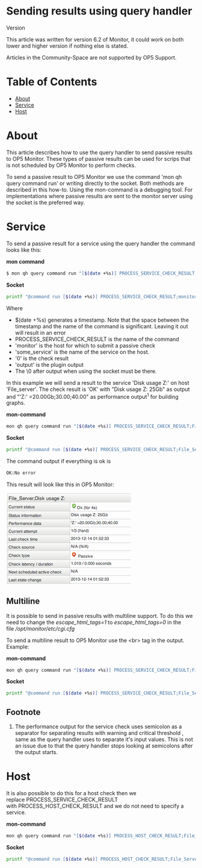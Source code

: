 # Sending results using query handler

Version

This article was written for version 6.2 of Monitor, it could work on both lower and higher version if nothing else is stated.

Articles in the Community-Space are not supported by OP5 Support.

# Table of Contents

- [About](#Sendingresultsusingqueryhandler-About)
- [Service](#Sendingresultsusingqueryhandler-Service)
- [Host](#Sendingresultsusingqueryhandler-Host)

# About

This article describes how to use the query handler to send passive results to OP5 Monitor. These types of passive results can be used for scrips that is not scheduled by OP5 Monitor to perform checks.

To send a passive result to OP5 Monitor we use the command 'mon qh query command run' or writing directly to the socket. Both methods are described in this how-to. Using the mon-command is a debugging tool. For implementations where passive results are sent to the monitor server using the socket is the preferred way.

# Service

To send a passive result for a service using the query handler the command looks like this:

**mon command**

``` {.bash data-syntaxhighlighter-params="brush: bash; gutter: false; theme: Confluence" data-theme="Confluence" style="brush: bash; gutter: false; theme: Confluence"}
$ mon qh query command run "[$(date +%s)] PROCESS_SERVICE_CHECK_RESULT;monitor;some_service;0;output"
```

**Socket**

``` {.bash data-syntaxhighlighter-params="brush: bash; gutter: false; theme: Confluence" data-theme="Confluence" style="brush: bash; gutter: false; theme: Confluence"}
printf "@command run [$(date +%s)] PROCESS_SERVICE_CHECK_RESULT;monitor;some_service;0;output\0" | unixcat /opt/monitor/var/rw/nagios.qh
```

Where

- \$(date +%s) generates a timestamp. Note that the space between the timestamp and the name of the command is significant. Leaving it out will result in an error
- PROCESS\_SERVICE\_CHECK\_RESULT is the name of the command
- 'monitor' is the host for which to submit a passive check
- 'some\_service' is the name of the service on the host.
- '0' is the check result
- 'output' is the plugin output
- The \\0 after output when using the socket must be there.

In this example we will send a result to the service 'Disk usage Z:' on host 'File\_server'. The check result is 'OK' with "Disk usage Z: 25Gb" as output and "'Z:' =20.00Gb;30.00;40.00" as performance output<sup>1</sup> for building graphs.

**mon-command**

``` {.bash data-syntaxhighlighter-params="brush: bash; gutter: false; theme: Confluence" data-theme="Confluence" style="brush: bash; gutter: false; theme: Confluence"}
mon qh query command run "[$(date +%s)] PROCESS_SERVICE_CHECK_RESULT;File_Server;Disk usage Z:;0;Disk usage Z: 25Gb|'Z:' =20.00Gb;30.00;40.00"
```

**Socket**

``` {.bash data-syntaxhighlighter-params="brush: bash; gutter: false; theme: Confluence" data-theme="Confluence" style="brush: bash; gutter: false; theme: Confluence"}
printf "@command run [$(date +%s)] PROCESS_SERVICE_CHECK_RESULT;File_Server;Disk usage Z;0;Disk usage Z: 25Gb|'Z:' =20.00Gb;30.00;40.00\0" | unixcat /opt/monitor/var/rw/nagios.qh
```

The command output if everything is ok is

``` {.bash data-syntaxhighlighter-params="brush: bash; gutter: false; theme: Confluence" data-theme="Confluence" style="brush: bash; gutter: false; theme: Confluence"}
OK:No error
```

This result will look like this in OP5 Monitor:

![](attachments/5375144/5734585.png)

## Multiline

It is possible to send in passive results with multiline support. To do this we need to change the *escape\_html\_tags=1* to *escape\_html\_tags=0* in the file */opt/monitor/etc/cgi.cfg*

To send a multiline result to OP5 Monitor use the \<br\> tag in the output. Example:

**mon-command**

``` {.bash data-syntaxhighlighter-params="brush: bash; gutter: false; theme: Confluence" data-theme="Confluence" style="brush: bash; gutter: false; theme: Confluence"}
mon qh query command run "[$(date +%s)] PROCESS_SERVICE_CHECK_RESULT;File_Server;Disk usages;0;Disk usage Z: 25Gb<br>Disk usage S: 20Gb<br>Disk usage I: 10Gb"
```

**Socket**

``` {.bash data-syntaxhighlighter-params="brush: bash; gutter: false; theme: Confluence" data-theme="Confluence" style="brush: bash; gutter: false; theme: Confluence"}
printf "@command run [$(date +%s)] PROCESS_SERVICE_CHECK_RESULT;File_Server;Disk usages;0;Disk usage Z: 25Gb<br>Disk usage S: 20Gb<br>Disk usage I: 10Gb\0" | unixcat /opt/monitor/var/rw/nagios.qh
```

## Footnote

1. The performance output for the service check uses semicolon as a separator for separating results with warning and critical threshold , same as the query handler uses to separate it's input values. This is not an issue due to that the query handler stops looking at semicolons after the output starts.

# Host

It is also possible to do this for a host check then we replace PROCESS\_SERVICE\_CHECK\_RESULT with PROCESS\_HOST\_CHECK\_RESULT and we do not need to specify a service.

**mon-command**

``` {.bash data-syntaxhighlighter-params="brush: bash; gutter: false; theme: Confluence" data-theme="Confluence" style="brush: bash; gutter: false; theme: Confluence"}
mon qh query command run "[$(date +%s)] PROCESS_HOST_CHECK_RESULT;File_Server;0;Server is UP"
```

**Socket**

``` {.bash data-syntaxhighlighter-params="brush: bash; gutter: false; theme: Confluence" data-theme="Confluence" style="brush: bash; gutter: false; theme: Confluence"}
printf "@command run [$(date +%s)] PROCESS_HOST_CHECK_RESULT;File_Server;0;Server is UP\0" | unixcat /opt/monitor/var/rw/nagios.qh
```
